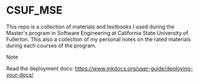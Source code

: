 # CSUF_MSE
This repo is a collection of materials and textbooks I used during the Master's program in Software Engineering at California State University of Fullerton. This also a collection of my personal notes on the rated materials during each courses of the program.  


> [!NOTE]
> Read the deployment docs:
> https://www.mkdocs.org/user-guide/deploying-your-docs/
